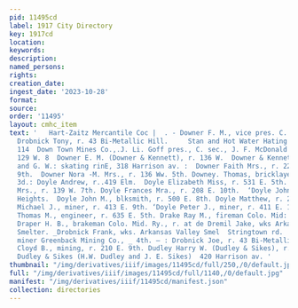 ```yaml
---
pid: 11495cd
label: 1917 City Directory
key: 1917cd
location: 
keywords: 
description: 
named_persons: 
rights: 
creation_date: 
ingest_date: '2023-10-28'
format: 
source: 
order: '11495'
layout: cmhc_item
text: '   Hart-Zaitz Mercantile Coc |  . - Downer F. M., vice pres. C.. J. Dold ae  ®-1.
  Drobnick Tony, r. 43 Bi-Metallic Hill.     Stan and Hot Water Hating "ieee  DOW.
  114  Down Town Mines Co.,.J. Li. Goff pres., C. sec., J. F. McDonald mgr., office
  129 W. 8  Downer E. M. (Downer & Kennett), r. 136 W.  Downer & Kennett (E. M. Downer
  and G. W.: skating rinE, 318 Harrison av. :  Downer Faith Mrs., r. 227 E. 7th.                      :
  9th.  Downer Nora -M. Mrs., r. 136 Ww. 5th. Downey. Thomas, bricklayer, r. 621 tw.
  3d.: Doyle Andrew, r..419 Elm.  Doyle Elizabeth Miss, r. 531 E. 5th. Doyle Elizabeth
  Mrs., r. 139 W. 7th. Doyle Frances Mra., r. 208 E. 10th.  ‘Doyle John, r. Brooklyn
  Heights.  Doyle John M., blksmith, r. 500 E. 8th. Doyle Matthew, r. 208 E. 10th.  Doyle
  Michael J., miner, r. 413 E. 9th. ‘Doyle Peter J., miner, r. 411 E. 13th. Doyle
  Thomas M., engineer, r. 635 E. 5th. Drake Ray M., fireman Colo. Mid: Ry., rms. 209
  Draper H. B., brakeman Colo. Mid. Ry., r. at de Dremil Jake, wks Arkansas Valley
  Smelter. _Drobnick Frank, wks. Arkansas Valley Smel  Stringtown rd. ''Drobnick Frank,
  miner Greenback Mining Co., _ 4th. — : Drobnick Joe, r. 43 Bi-Metallie Hill.  Drolsbaugh
  Cloyd B., mining, r. 210 E. 9th. Dudley Harry W. (Dudley & Sikes), r. 714 Pine.
  Dudley & Sikes (H.W. Dudley and J. E. Sikes)  420 Harrison av. '
thumbnail: "/img/derivatives/iiif/images/11495cd/full/250,/0/default.jpg"
full: "/img/derivatives/iiif/images/11495cd/full/1140,/0/default.jpg"
manifest: "/img/derivatives/iiif/11495cd/manifest.json"
collection: directories
---
```

